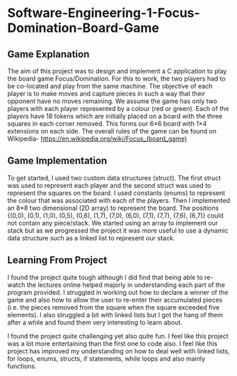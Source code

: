 # Software-Engineering-1-Focus-Domination-Board-Game

## Game Explanation
The aim of this project was to design and implement a C application to play the board game Focus/Domination. For this to work, the two players had
to be co-located and play from the same machine. The objective of each player is to make moves and capture pieces in such a way that their opponent 
have no moves remaining. We assume the game has only two players with each player represented by a colour (red or green). Each of the players have 18 tokens
which are initially placed on a board with the three squares in each corner removed. This forms our 6×6 board with 1×4 extensions on each side. The overall
rules of the game can be found on Wikipedia- https://en.wikipedia.org/wiki/Focus_(board_game)

## Game Implementation
To get started, I used two custom data structures (struct). The first struct was used to represent each player and the second struct was used to represent
the squares on the board. I used constants (enums) to represent the colour that was associated with each of the players. Then I implemented an 8*8 two dimensional
(2D array) to represent the board. The positions {(0,0), (0,1), (1,0), (0,5), (0,6), (1,7), (7,0), (6,0), (7,1), (7,7), (7,6), (6,7)} could not contain any piece/stack.
 We started using an array to implement our stack but as we progressed the project it was more useful to use a dynamic data structure such as a linked list to 
 represent our stack.

## Learning From Project
I found the project quite tough although I did find that being able to re-watch the lectures
online helped majorly in understanding each part of the program provided.
I struggled in working out how to declare a winner of the game and also how to allow the user
to re-enter their accumulated pieces (i.e. the pieces removed from the square when the square exceeded five elements).
I also struggled a bit with linked lists but I got the hang of them after a while and found them very interesting to learn about.

I found the project quite challenging yet also quite fun. I feel like this project was a lot more entertaining than the first one to 
code also. I feel like this project has improved my understanding on how to deal well with linked lists, for loops, enums, structs, if 
statements, while loops and also mainly functions.

